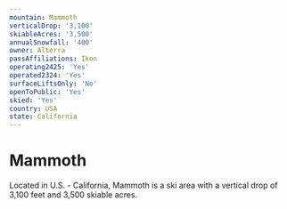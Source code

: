 ```yaml
---
mountain: Mammoth
verticalDrop: '3,100'
skiableAcres: '3,500'
annualSnowfall: '400'
owner: Alterra
passAffiliations: Ikon
operating2425: 'Yes'
operated2324: 'Yes'
surfaceLiftsOnly: 'No'
openToPublic: 'Yes'
skied: 'Yes'
country: USA
state: California
---
```


# Mammoth

Located in U.S. - California, Mammoth is a ski area with a vertical drop of 3,100 feet and 3,500 skiable acres.
